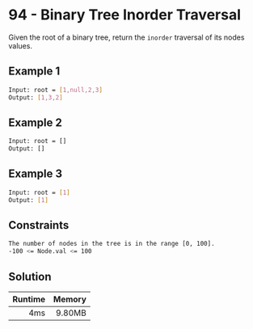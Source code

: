 # 94 - Binary Tree Inorder Traversal

Given the root of a binary tree, return the `inorder` traversal of its nodes values.

## Example 1

```bash
Input: root = [1,null,2,3]
Output: [1,3,2]
```

## Example 2

```bash
Input: root = []
Output: []
```

## Example 3

```bash
Input: root = [1]
Output: [1]
```

## Constraints

```bash
The number of nodes in the tree is in the range [0, 100].
-100 <= Node.val <= 100
```

## Solution

| Runtime | Memory |
| ---: | ---: |
| 4ms | 9.80MB |
